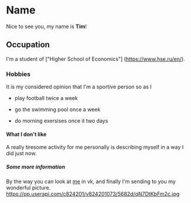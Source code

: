# Name
Nice to see you, my name is **Tim**!
## Occupation 
I'm a student of ["Higher School of Economics"] (https://www.hse.ru/en/). 
### Hobbies
It is my considered opinion that I'm a sportive person so as I 
   - play football twice a week
   + go the swimming pool once a week
   - do morning exersises once it two days
#### What I don't like 
A really tiresome activity for me personally is describing myself in a way I did just now.
##### Some more information 
By the way you can look at [me](https://vk.com/timonleonov) in vk, and finally I'm sending to you my wonderful picture.
https://pp.userapi.com/c824201/v824201073/5682d/qN7DtKbFm2c.jpg
